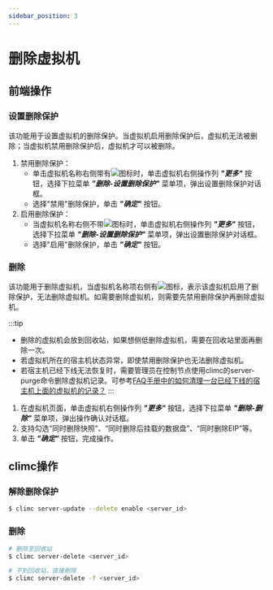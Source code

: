 ```yaml
---
sidebar_position: 3
---
```


# 删除虚拟机

## 前端操作

### 设置删除保护

该功能用于设置虚拟机的删除保护。当虚拟机启用删除保护后，虚拟机无法被删除；当虚拟机禁用删除保护后，虚拟机才可以被删除。

1. 禁用删除保护：
    - 单击虚拟机名称右侧带有![](/img/docs/getting-started/delprotect1.png)图标时，单击虚拟机右侧操作列 **_"更多"_** 按钮，选择下拉菜单 **_"删除-设置删除保护"_** 菜单项，弹出设置删除保护对话框。
    - 选择"禁用"删除保护，单击 **_"确定"_** 按钮。
2. 启用删除保护：
    - 当虚拟机名称右侧不带![](/img/docs/getting-started/delprotect1.png)图标时，单击虚拟机右侧操作列 **_"更多"_** 按钮，选择下拉菜单 **_"删除-设置删除保护"_** 菜单项，弹出设置删除保护对话框。
    - 选择"启用"删除保护，单击 **_"确定"_** 按钮。


### 删除

该功能用于删除虚拟机，当虚拟机名称项右侧有![](/img/docs/getting-started/delprotect1.png)图标，表示该虚拟机启用了删除保护，无法删除虚拟机。如需要删除虚拟机，则需要先禁用删除保护再删除虚拟机。

:::tip
- 删除的虚拟机会放到回收站，如果想侧低删除虚拟机，需要在回收站里面再删除一次。
- 若虚拟机所在的宿主机状态异常，即使禁用删除保护也无法删除虚拟机。
- 若宿主机已经下线无法恢复时，需要管理员在控制节点使用climc的server-purge命令删除虚拟机记录。可参考[FAQ手册中的如何清理一台已经下线的宿主机上面的虚拟机的记录？](../../../../faq/heterresource/)
:::

1. 在虚拟机页面，单击虚拟机右侧操作列 **_"更多"_** 按钮，选择下拉菜单 **_"删除-删除"_** 菜单项，弹出操作确认对话框。
2. 支持勾选“同时删除快照”、“同时删除后挂载的数据盘”、“同时删除EIP”等。
3. 单击 **_"确定"_** 按钮，完成操作。

## climc操作

### 解除删除保护

```bash
$ climc server-update --delete enable <server_id>
```

### 删除

```bash
# 删除至回收站
$ climc server-delete <server_id>

# 不到回收站，直接删除
$ climc server-delete -f <server_id>
```
